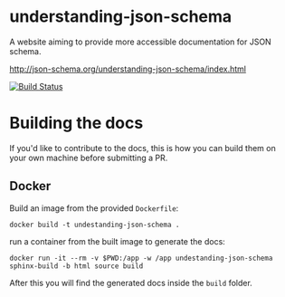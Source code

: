 understanding-json-schema
=========================

A website aiming to provide more accessible documentation for JSON schema.

http://json-schema.org/understanding-json-schema/index.html

[![Build Status](https://travis-ci.org/json-schema-org/understanding-json-schema.png)](https://travis-ci.org/json-schema-org/understanding-json-schema)

# Building the docs
If you'd like to contribute to the docs, this is how you can build them on your own machine before submitting a PR.
## Docker
Build an image from the provided `Dockerfile`:
```
docker build -t undestanding-json-schema .
```
run a container from the built image to generate the docs:
```
docker run -it --rm -v $PWD:/app -w /app undestanding-json-schema sphinx-build -b html source build
```
After this you will find the generated docs inside the `build` folder.
